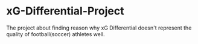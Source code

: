 # xG-Differential-Project
The project about finding reason why xG Differential doesn't represent the quality of football(soccer) athletes well.
